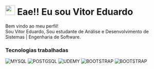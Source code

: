 <h1><img src="https://emojis.slackmojis.com/emojis/images/1531849430/4246/blob-sunglasses.gif?1531849430" width="30"/> Eae!! Eu sou Vitor Eduardo </h1>


<p>Bem vindo ao meu perfil! </br> Sou Vitor Eduardo, Sou estudante de Análise e Desenvolvimento de Sistemas | Engenharia de Software. </p>
<h3>Tecnologias trabalhadas </h3>
  <img alt="MYSQL" src="https://img.shields.io/badge/MySQL-005C84?style=for-the-badge&logo=mysql&logoColor=white" />
  <img alt="POSTGSQL" src="https://img.shields.io/badge/PostgreSQL-316192?style=for-the-badge&logo=postgresql&logoColor=white" />
<img alt="UDEMY" src="https://img.shields.io/badge/Udemy-EC5252?style=for-the-badge&logo=Udemy&logoColor=whit" />
<img alt="BOOTSTRAP" src="https://img.shields.io/badge/Bootstrap-563D7C?style=for-the-badge&logo=bootstrap&logoColor=whit" />
<img alt="BOOTSTRAP" src="https://img.shields.io/badge/Bootstrap-563D7C?style=for-the-badge&logo=bootstrap&logoColor=whit" />
